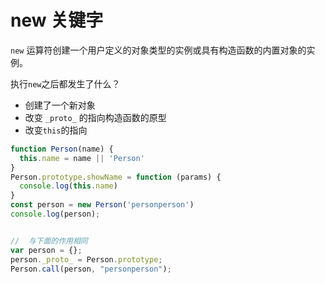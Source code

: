 # new 关键字

`new` 运算符创建一个用户定义的对象类型的实例或具有构造函数的内置对象的实例。

执行`new`之后都发生了什么？

+ 创建了一个新对象
+ 改变 `_proto_` 的指向构造函数的原型
+ 改变`this`的指向


```js
function Person(name) {
  this.name = name || 'Person'
}
Person.prototype.showName = function (params) {
  console.log(this.name)
}
const person = new Person('personperson')
console.log(person);


//  与下面的作用相同
var person = {};
person._proto_ = Person.prototype;
Person.call(person, "personperson");
```
